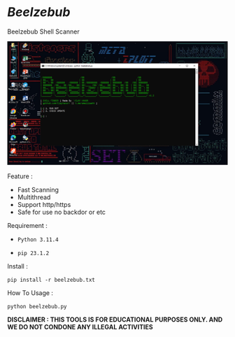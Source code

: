 # _Beelzebub_
Beelzebub Shell Scanner

<img src="https://raw.githubusercontent.com/ClayHaxor/beelzebub/main/clayhaxor2.png">

Feature : 
- Fast Scanning
- Multithread
- Support http/https
- Safe for use no backdor or etc

Requirement :

- `Python 3.11.4`

- `pip 23.1.2`

Install :

```
pip install -r beelzebub.txt
```
How To Usage :

```
python beelzebub.py
```

**DISCLAIMER : THIS TOOLS IS FOR EDUCATIONAL PURPOSES ONLY. 
AND WE DO NOT CONDONE ANY ILLEGAL ACTIVITIES**
